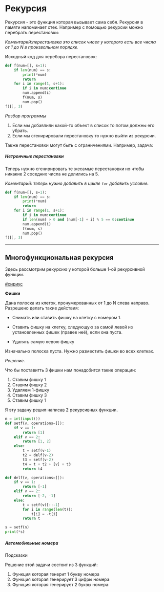 # Рекурсия
Рекурсия - это функция которая вызывает сама себя. Рекурсия в памяти напоминает стек.
Например с помощью рекурсии можно перебрать перестановки:

*Коментарий:перестановка это список чисел у которого есть все числа от 1 до N в произвольном порядке.*

Исходный код для перебора перестановок:

```python
def f(num=[], s=1):
    if len(num) == s:
        print(*num)
        return
    for i in range(1, s+1):
        if i in num:continue
        num.append(i)
        f(num, s)
        num.pop()
f([], 3)
```

*Разбор программы*

1. Если мы добавлили какой-то объект в список то потом должны его убрать.
2. Если мы сгенирировали перестановку то нужно выйти из рекурсии.


Также перестановки могут быть с ограничениями. Например, задача:

##### Нетроичные перестановки
Теперь нужно сгенирировать те жесамые перестановки но чтобы никакие 2 соседних числа не делились на 5.

*Коментарий: теперь нужно добавить в цикле `for` добавить условие.*

```python
def f(num=[], s=1):
    if len(num) == s:
        print(*num)
        return
    for i in range(1, s+1):
        if i in num:continue
        if len(num) > 0 and (num[-1] + i) % 5 == 0:continue
        num.append(i)
        f(num, s)
        num.pop()
f([], 3)
```

------

## Многофункциональная рекурсия

Здесь рассмотрим рекурсию у которой больше 1-ой рекурсивной функции.

[#сириус](https://sirius.ru)

**Фишки**

Дана полоска из клеток, пронумерованных от 1 до N слева направо. 
Разрешено делать такие действия:

+ Снимать или ставить фишку на клетку с номером 1.
+ Ставить фишку на клетку, следующую за самой левой из установленных фишек (правее неё), если она пуста.

+ Удалять самую левою фишку

Изначально полоска пуста. Нужно разместить фишки во всех клетках.


*Решение*.

Что бы поставитть 3 фишки нам понадобится такие операции:

1. Ставим фишку 1
2. Ставим фишку 2
3. Удаляем 1-фишку
4. Ставим фишку 3
5. Ставим фишку 1

Я эту задачу решил написав 2 рекурсивных функции.

```python
n = int(input())
def setf(v, operations=[]):
    if v == 1:
        return [1]
    elif v == 2:
        return [1, 2]
    else:
        t = setf(v-1)
        t2 = delf(v-2)
        t3 = setf(v-2)
        t4 = t + t2 + [v] + t3
        return t4

def delf(v, operations=[]):
    if v == 1:
        return [-1]
    elif v == 2:
        return [-2, -1]
    else:
        t = setf(v)[::-1]
        for i in range(len(t)):
            t[i] = -t[i]
        return t

s = setf(n)
print(*s)
```

##### Автомобильные номера

Подсказки

Решение этой задачи состоит из 3 функций:

1. Функция которая генерит 1 букву номера
2. Функция которая генерирует 3 цифры номера
3. Функция которая генерирует 2 буквы номера
